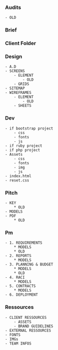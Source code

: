 ### Audits

	- OLD

### Brief

### Client Folder

### Design

	- A.D
	- SCREENS
		- ELEMENT
			- OLD
		- GRIDS
	- SITEMAP
	- WIREFRAMES
		- ELEMENT
			- OLD
		- SHEETS

### Dev

	- if bootstrap project
		- css
		- fonts
		- js
	- if ruby project
	- if php project
	- Assets
		- css
		- fonts
		- img
		- js
	- index.html
	- reset.css

### Pitch

	- KEY
		* OLD
	- MODELS
	- PDF
		* OLD

### Pm

	- 1. REQUIREMENTS
		* MODELS
		* OLD
	- 2. REPORTS
		* MODELS
	- 3. PLANNING & BUDGET
		* MODELS
		* OLD
	- 4. RACI
		* MODELS
	- 5. CONTRACTS
		* MODELS
	- 6. DEPLOYMENT

### Ressources

	- CLIENT RESSOURCES
		- ASSETS
		- BRAND GUIDELINES
	- EXTERNAL RESSOURCES
	- FONTS
	- IMGs
	- TEAM INFOS
	